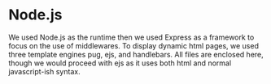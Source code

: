 # Node.js

We used Node.js as the runtime then we used Express as a framework to focus on the use of middlewares.
To display dynamic html pages, we used three template engines pug, ejs, and handlebars. All files are enclosed here, though we would proceed with ejs as it uses both html and normal javascript-ish syntax.
